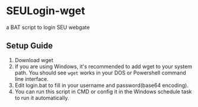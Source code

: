 # SEULogin-wget
a BAT script to login SEU webgate



## Setup Guide

1. Download wget
2. if you are using Windows, it's recommended to add wget to your system path. You should see `wget` works in your DOS or Powershell command line interface.
3. Edit login.bat to fill in your username and password(base64 encoding).
4. You can run this script in CMD or config it in the Windows schedule task to run it automatically.